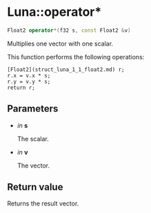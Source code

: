 # Luna::operator*

```c++
Float2 operator*(f32 s, const Float2 &v)
```

Multiplies one vector with one scalar. 

This function performs the following operations: 
```
[Float2](struct_luna_1_1_float2.md) r;
r.x = v.x * s;
r.y = v.y * s;
return r;
```


## Parameters
* *in* **s**

    The scalar. 

* *in* **v**

    The vector. 

## Return value
Returns the result vector. 

